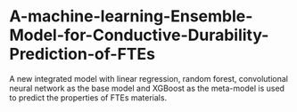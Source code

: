 # A-machine-learning-Ensemble-Model-for-Conductive-Durability-Prediction-of-FTEs
A new integrated model with linear regression, random forest, convolutional neural network as the base model and XGBoost as the meta-model is used to predict the properties of FTEs materials.
